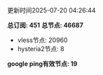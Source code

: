 更新时间2025-07-20 04:26:44

**总订阅: 451**
**总节点: 46687**
- vless节点: 20960
- hysteria2节点: 8

**google ping有效节点: 19**
